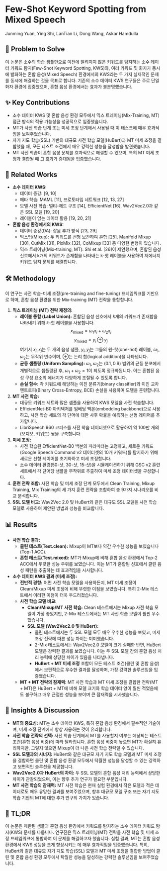 # Few-Shot Keyword Spotting from Mixed Speech

Junming Yuan, Ying Shi, LanTian Li, Dong Wang, Askar Hamdulla

## 🧩 Problem to Solve

이 논문은 소수의 학습 샘플만으로 이전에 알려지지 않은 키워드를 탐지하는 소수 데이터 키워드 탐지(Few-Shot Keyword Spotting, KWS)와, 여러 키워드 및 화자가 동시에 발화하는 혼합 음성(Mixed Speech) 환경에서의 KWS라는 두 가지 실제적인 문제를 동시에 해결하는 것을 목표로 합니다. 기존의 소수 데이터 KWS 연구들은 주로 단일 화자 환경에 집중했으며, 혼합 음성 환경에서는 효과가 불분명했습니다.

## ✨ Key Contributions

- 소수 데이터 KWS 및 혼합 음성 환경 모두에서 믹스 트레이닝(Mix-Training, MT) 접근 방식의 적용 가능성을 성공적으로 입증했습니다.
- MT가 사전 학습 단계 또는 미세 조정 단계에서 사용될 때 이 태스크에 매우 효과적임을 보여주었습니다.
- 자기 지도 학습(SSL) 기반의 대규모 사전 학습 모델(HuBert)과 MT 미세 조정을 결합했을 때, 모든 테스트 조건에서 매우 강력한 성능을 달성함을 발견했습니다.
- MT 사전 학습이 혼합 음성 문제를 효과적으로 해결할 수 있으며, 특히 MT 미세 조정과 결합될 때 그 효과가 증대됨을 입증했습니다.

## 📎 Related Works

- **소수 데이터 KWS:**
  - 데이터 증강: [9, 10]
  - 메타 학습: MAML [11], 프로토타입 네트워크 [12, 13, 27]
  - 모델 사전 학습: 멀티-헤드 구조 [14], EfficientNet [16], Wav2Vec2.0과 같은 SSL 모델 [19, 20]
  - 레이블이 없는 데이터 활용 [19, 20, 21]
- **혼합 음성 환경에서의 KWS:**
  - 데이터 증강(DA): 잡음 추가 방식 [23, 29]
  - 믹스업(Mixup): 두 키워드를 선형 보간하여 혼합 [25]. Manifold Mixup [30], CutMix [31], PixMix [32], CoMixup [33] 등 다양한 변형이 있습니다.
  - 믹스 트레이닝(Mix-training, MT): Shi et al. [26]이 제안했으며, 혼합된 음성 신호에서 k개의 키워드가 존재함을 나타내는 k-핫 레이블을 사용하여 저에너지 키워드 탐지 문제를 해결합니다.

## 🛠️ Methodology

이 연구는 사전 학습-미세 조정(pre-training and fine-tuning) 프레임워크를 기반으로 하며, 혼합 음성 환경을 위한 Mix-training (MT) 전략을 통합합니다.

1. **믹스 트레이닝 (MT) 전략 재정의:**
   - **레이블 통합 (Label Union):** 혼합된 음성 신호에서 $k$개의 키워드가 존재함을 나타내기 위해 $k$-핫 레이블을 사용합니다.
     $$x_{\text{mixed}} = \omega_1 x_i + \omega_2 x_j$$
     $$y_{\text{mixed}} = y_i \oplus y_j$$
     여기서 $x_i, x_j$는 두 개의 음성 샘플, $y_i, y_j$는 그들의 원-핫(one-hot) 레이블, $\omega_1, \omega_2$는 무작위 변수이며, $\oplus$는 논리 합(logical addition)을 나타냅니다.
   - **균등 샘플링 (Uniform Sampling):** $\omega_1, \omega_2$는 $(0.1, 0.9)$ 범위의 균등 분포에서 개별적으로 샘플링된 후, $\omega_1 + \omega_2 = 1$이 되도록 정규화됩니다. 이는 혼합된 음성 구성 요소의 에너지가 다양하게 조절될 수 있도록 합니다.
   - **손실 함수:** 각 키워드에 해당하는 이진 분류기(binary classifier)와 이진 교차 엔트로피(Binary Cross-Entropy, BCE) 손실을 사용하여 모델을 훈련합니다.
2. **MT 사전 학습:**
   - 대규모 키워드 세트와 많은 샘플을 사용하여 KWS 모델을 사전 학습합니다.
   - EfficientNet-B0 아키텍처를 임베딩 백본(embedding backbone)으로 사용하고, 사전 학습 세트의 각 단어에 대한 사후 확률을 예측하는 선형 레이어를 추가합니다.
   - LibriSpeech 960 코퍼스를 사전 학습 데이터셋으로 활용하여 약 100만 개의 (오디오, 키워드) 쌍을 구축합니다.
3. **미세 조정:**
   - 사전 학습된 EfficientNet-B0 백본의 파라미터는 고정하고, 새로운 키워드(Google Speech Command v2 데이터셋의 10개 키워드)를 탐지하기 위해 새로운 선형 레이어를 초기화하고 미세 조정합니다.
   - 소수 데이터 환경(50-샷, 30-샷, 15-샷)을 시뮬레이션하기 위해 GSC v2 훈련 세트에서 각 단어당 샘플을 무작위로 추출하여 미세 조정 데이터셋을 구성합니다.
4. **훈련 전략 조합:** 사전 학습 및 미세 조정 단계 모두에서 Clean Training, Mixup Training, Mix Training의 세 가지 훈련 전략을 조합하여 총 9가지 시나리오를 비교 분석합니다.
5. **SSL 모델 비교:** Wav2Vec 2.0 및 HuBert와 같은 대규모 SSL 모델을 사전 학습 모델로 사용하여 제안된 방법과 성능을 비교합니다.

## 📊 Results

- **사전 학습 결과:**
  - **클린 테스트(Test.clean):** Mixup이 MT보다 약간 우수한 성능을 보였습니다 (Top-1 ACC).
  - **혼합 테스트(Test.mixed):** MT가 Mixup에 비해 혼합 음성 환경에서 Top-2 ACC에서 뚜렷한 성능 우위를 보였습니다. 이는 MT가 혼합된 신호에서 클린 음성 패턴을 추출하는 데 효과적임을 시사합니다.
- **소수 데이터 KWS 결과 (미세 조정):**
  - **전반적 경향:** 어떤 사전 학습 모델을 사용하든지, MT 미세 조정이 Clean/Mixup 미세 조정에 비해 뚜렷한 이점을 보였습니다. 특히 2-Mix 테스트에서 이러한 이점이 더욱 두드러졌습니다.
  - **사전 학습 모델 비교:**
    - **Clean/Mixup/MT 사전 학습:** Clean 테스트에서는 Mixup 사전 학습 모델이 가장 좋았지만, 2-Mix 테스트에서는 MT 사전 학습 모델이 훨씬 우수했습니다.
    - **SSL 모델 (Wav2Vec2.0 및 HuBert):**
      - 클린 테스트에서는 두 SSL 모델 모두 매우 우수한 성능을 보였고, 미세 조정 전략에 따른 성능 차이는 미미했습니다.
      - 2-Mix 테스트에서는 Wav2Vec2.0 모델이 크게 실패한 반면, HuBert 모델은 강력한 결과를 보였습니다. 이는 두 SSL 모델 간의 혼합 음성 처리 능력에 상당한 차이가 있음을 나타냅니다.
      - **HuBert + MT 미세 조정** 조합이 모든 테스트 조건(클린 및 혼합 음성)에서 보편적으로 우수한 결과를 달성하며, 가장 강력한 솔루션임을 입증했습니다.
  - **MT + MT 전략의 잠재력:** MT 사전 학습과 MT 미세 조정을 결합한 전략(MT + MT)은 HuBert + MT에 비해 모델 크기와 학습 데이터 양이 훨씬 적었음에도 불구하고 매우 근접한 성능을 보이며 큰 잠재력을 시사했습니다.

## 🧠 Insights & Discussion

- **MT의 중요성:** MT는 소수 데이터 KWS, 특히 혼합 음성 환경에서 필수적인 기술이며, 미세 조정 단계에서 항상 사용하는 것이 유리합니다.
- **사전 학습 전략의 선택:** 사전 학습 단계에서 MT를 사용할지 여부는 예상되는 테스트 조건(혼합 음성 비중)에 따라 달라집니다. 혼합 음성 비중이 높으면 MT가 확실히 유리하지만, 그렇지 않으면 Mixup이 더 나은 사전 학습 전략일 수 있습니다.
- **SSL 모델과의 시너지:** HuBert와 같은 대규모 자기 지도 학습 모델과 MT 미세 조정을 결합하면 클린 및 혼합 음성 환경 모두에서 탁월한 성능을 달성할 수 있는 강력하고 보편적인 솔루션을 제공합니다.
- **Wav2Vec2.0과 HuBert의 차이:** 두 SSL 모델의 혼합 음성 처리 능력에서 상당한 차이가 관찰되었으며, 이는 향후 추가 연구가 필요한 부분입니다.
- **MT 사전 학습의 잠재력:** MT 사전 학습은 현재 실험 환경에서 작은 모델과 적은 데이터로도 매우 유망한 결과를 보여주었으며, 향후 대규모 모델 구조 또는 자기 지도 학습 기반의 MT에 대한 추가 연구의 가치가 있습니다.

## 📌 TL;DR

이 논문은 제한된 샘플과 혼합 음성 환경에서 키워드를 탐지하는 소수 데이터 키워드 탐지(KWS) 문제를 다룹니다. 연구진은 믹스 트레이닝(MT) 전략을 사전 학습 및 미세 조정 프레임워크에 통합하여 이 문제를 해결하고자 했습니다. 실험 결과, MT는 혼합 음성 환경에서 KWS 성능을 크게 향상시키는 데 매우 효과적임을 입증했습니다. 특히, HuBert와 같은 대규모 자기 지도 학습(SSL) 모델과 MT 미세 조정을 결합한 방법이 클린 및 혼합 음성 환경 모두에서 탁월한 성능을 달성하는 강력한 솔루션임을 보여주었습니다.
